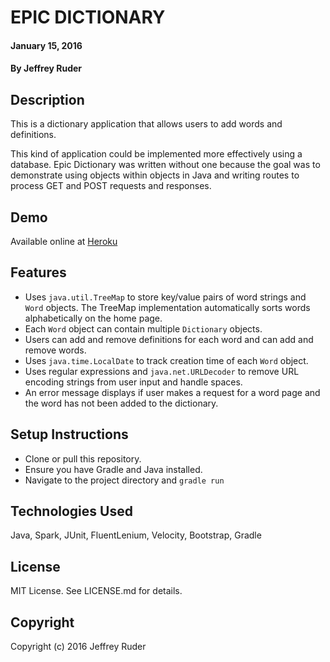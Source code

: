 # EPIC DICTIONARY

#### January 15, 2016

#### By Jeffrey Ruder

## Description

This is a dictionary application that allows users to add words and definitions.

This kind of application could be implemented more effectively using a database. Epic Dictionary was written without one because the goal was to demonstrate using objects within objects in Java and writing routes to process GET and POST requests and responses.

## Demo

Available online at [Heroku](https://epic-dictionary.herokuapp.com/)

## Features

* Uses `java.util.TreeMap` to store key/value pairs of word strings and `Word` objects. The TreeMap implementation automatically sorts words alphabetically on the home page.
* Each `Word` object can contain multiple `Dictionary` objects.
* Users can add and remove definitions for each word and can add and remove words.
* Uses `java.time.LocalDate` to track creation time of each `Word` object.
* Uses regular expressions and `java.net.URLDecoder` to remove URL encoding strings from user input and handle spaces.
* An error message displays if user makes a request for a word page and the word has not been added to the dictionary.

## Setup Instructions

* Clone or pull this repository.
* Ensure you have Gradle and Java installed.
* Navigate to the project directory and `gradle run`

## Technologies Used

Java, Spark, JUnit, FluentLenium, Velocity, Bootstrap, Gradle

## License

MIT License. See LICENSE.md for details.

## Copyright

Copyright (c) 2016 Jeffrey Ruder
